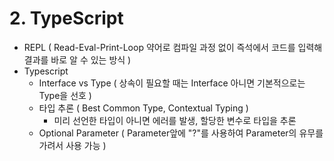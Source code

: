 # 2. TypeScript

* REPL ( Read-Eval-Print-Loop 약어로 컴파일 과정 없이 즉석에서 코드를 입력해 결과를 바로 알 수 있는 방식 )
* Typescript
  * Interface vs Type ( 상속이 필요할 때는 Interface 아니면 기본적으로는 Type을 선호 )
  * 타입 추론 ( Best Common Type, Contextual Typing )
    * 미리 선언한 타입이 아니면 에러를 발생, 할당한 변수로 타입을 추론&#x20;
  * Optional Parameter ( Parameter앞에  "?"를 사용하여 Parameter의 유무를 가려서 사용 가능 )
